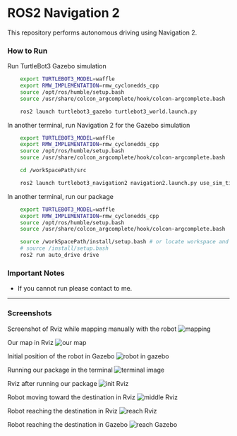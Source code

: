 # **ROS2 Navigation 2**

This repository performs autonomous driving using Navigation 2.


### **How to Run**

Run TurtleBot3 Gazebo simulation
```bash
    export TURTLEBOT3_MODEL=waffle
  	export RMW_IMPLEMENTATION=rmw_cyclonedds_cpp
  	source /opt/ros/humble/setup.bash
  	source /usr/share/colcon_argcomplete/hook/colcon-argcomplete.bash

    ros2 launch turtlebot3_gazebo turtlebot3_world.launch.py
```

In another terminal, run Navigation 2 for the Gazebo simulation
```bash
    export TURTLEBOT3_MODEL=waffle
  	export RMW_IMPLEMENTATION=rmw_cyclonedds_cpp
  	source /opt/ros/humble/setup.bash
  	source /usr/share/colcon_argcomplete/hook/colcon-argcomplete.bash

    cd /workSpacePath/src

    ros2 launch turtlebot3_navigation2 navigation2.launch.py use_sim_time:=True maps:=map/map_0.yaml
```

In another terminal, run our package
```bash
    export TURTLEBOT3_MODEL=waffle
  	export RMW_IMPLEMENTATION=rmw_cyclonedds_cpp
  	source /opt/ros/humble/setup.bash
  	source /usr/share/colcon_argcomplete/hook/colcon-argcomplete.bash

    source /workSpacePath/install/setup.bash # or locate workspace and run below code
    # source /install/setup.bash
    ros2 run auto_drive drive
```

### **Important Notes**

* If you cannot run please contact to me.

---

### **Screenshots**

Screenshot of Rviz while mapping manually with the robot
![mapping](ss/01.png)

Our map in Rviz
![our map](ss/02.png)

Initial position of the robot in Gazebo
![robot in gazebo](ss/03.png)

Running our package in the terminal
![terminal image](ss/08.png)

Rviz after running our package
![init Rviz](ss/06.png)

Robot moving toward the destination in Rviz
![middle Rviz](ss/07.png)

Robot reaching the destination in Rviz
![reach Rviz](ss/09.png)

Robot reaching the destination in Gazebo
![reach Gazebo](ss/10.png)
